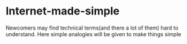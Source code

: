 # Internet-made-simple
Newcomers may find technical terms(and there a lot of them) hard to understand. Here simple analogies will be given to make things simple
